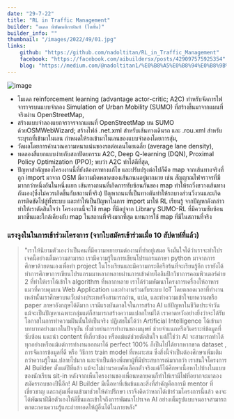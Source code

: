 ```yaml
---
date: "29-7-22"
title: "RL in Traffic Management"
builder: "ณดล พิพัฒนติกานันท์ (ไตตั้น)"
builder_info: ""
thumbnail: "/images/2022/49/01.jpg"
links:
    github: "https://github.com/nadoltitan/RL_in_Traffic_Management"
    facebook: "https://facebook.com/aibuildersx/posts/429097575925354"
    blog: "https://medium.com/@nadoltitan1/%E0%B8%A5%E0%B8%94%E0%B8%9B%E0%B8%B1%E0%B8%8D%E0%B8%AB%E0%B8%B2%E0%B8%81%E0%B8%B2%E0%B8%A3%E0%B8%88%E0%B8%A3%E0%B8%B2%E0%B8%88%E0%B8%A3%E0%B8%95%E0%B8%B4%E0%B8%94%E0%B8%82%E0%B8%B1%E0%B8%94%E0%B8%94%E0%B9%89%E0%B8%A7%E0%B8%A2-reinforcement-learning-d3b9c6014863"
---
```


![image](/images/2022/49/01.jpg)

- โมเดล reinforcement learning (advantage actor-critic; A2C) ทำหรับจัดการไฟจาราจรบนแบบจำลอง Simulation of Urban Mobility (SUMO) ที่สร้างขึ้นมาจากแผนที่จริงผ่าน OpenStreetMap,
- สร้างแบบจำลองแยกจราจรจากแผนที่ OpenStreetMap บน SUMO ด้วยOSMWebWizard; สร้างไฟล์ .net.xml สำหรับเส้นทางเดินรถ และ .rou.xml สำหรับระบุรถที่เข้ามาในเลน กำหนดให้รถเข้ามาในเลนของแบบจำลองโดยการสุ่ม,
- วัดผลโดยการคำนวณความหนาแน่นของรถต่อเลนโดยเฉลี่ย (average lane density),
- ทดลองสี่แยกแบบง่ายกับสถาปัตยกรรม A2C, Deep Q-learning (DQN), Proximal Policy Optimization (PPO); พบว่า A2C ทำได้ดีที่สุด,
- ปัญหาสำคัญของโครงงานนี้ที่ยังต้องหาทางแก้ไข และปรับปรุงต่อไปก็คือ map จากเส้นทางจริงที่ถูก import มาจาก OSM มีความผิดพลาดของเส้นถนนอยู่มากมาย เช่น สัญญาณไฟจราจรที่มีมากกว่าหนึ่งอันในหนึ่งแยก เส้นทางถนนที่เกิดการทับซ้อนกันของ map ทำให้รถวิ่งขวางเส้นทางกันเอง(ซึ่งไม่ควรเกิดขึ้นกับสถานที่จริง) ปัญหาถนนที่เป็นทางตันทำให้รถบางส่วนวิ่งวนและเกิดการติดขัดไปสู่ทั้งระบบ และทำให้เป็นปัญหาในการ import มาให้ RL เรียนรู้ จากปัญหาดังกล่าวทำให้เราตัดสินใจว่า โครงงานนี้จะใช้ map ที่มีอยู่จาก Library SUMO-RL ที่มีความซับซ้อนมากขึ้นและใกล้เคียงกับ map ในสถานที่จริงมากที่สุด แทนการใช้ map ที่มีในสถานที่จริง

### แรงจูงในในการเข้าร่วมโครงการ (จากใบสมัครเข้าร่วมเมื่อ 10 สัปดาห์ที่แล้ว)

> "เราให้นิยามตัวเองว่าเป็นคนที่มีความพยายามต่องานที่ทำอยู่เสมอ จึงมั่นใจได้ว่าเราจะทำโปรเจคนี้อย่างเต็มความสามารถ เรามีความรู้ในการเขียนโปรแกรมภาษา python มาจากการศึกษาด้วยตนเองเพื่อทำ project ในโรงเรียนและมีความกระตือรือร้นที่จะเรียนรู้อีก เรายังได้ทำการศึกษาการเขียนโปรแกรมมาหลากหลายผ่านการเข้าค่ายโอลิมปิกวิชาการคอมพิวเตอร์ค่าย 2 ที่ทำให้เราได้เข้าใจ algorithm ที่หลากหลาย เราได้ร่วมพัฒนาโครงการเครื่องให้อาหารแมวที่ควบคุมบน Web Application และทำงานร่วมกับระบบ IoT โดยตลอดเวลาที่ทำงานเหล่านั้นเราศึกษาบนเว็บต่างประเทศจึงสามารถอ่าน, แปล, และทำความเข้าใจบทความหรือ paper ภาษาอังกฤษได้ดีมาก เรามีแรงบันดาลใจในการสร้าง AI แก้ปัญหาในชีวิตประจำวัน แม้จะเป็นปัญหาเฉพาะกลุ่มแต่ก็สามารถสร้างความแปลกใหม่ได้ เราคาดหวังอย่างยิ่งว่าจะได้รับโอกาสในการทำความฝันนั้นให้เป็นจริง  ปฏิเสธไม่ได้ว่า Artificial Intelligence ได้เข้ามาบทบาทอย่างมากในปัจจุบัน ทั้งช่วยย่นการทำงานของมนุษย์ ช่วยจำแนกหรือวิเคราะห์ข้อมูลที่ซับซ้อน แนะนำ content ที่เกี่ยวข้อง หรือแม้แต่ช่วยตัดสินใจ แต่ก็ใช่ว่า AI จะสามารถทำได้ทุกอย่างหรือแม้แต่การทำงานออกมาได้ perfect 100% ก็เป็นไปได้ยากหากขาด dataset , การจัดการข้อมูลที่ดี หรือ วิธีการ train model ที่เหมาะสม ซึ่งสิ่งนี้จำเป็นต้องศึกษาเพิ่มเติมกว่าความรู้ในม.ปลายไปมาก และจำเป็นต้องพึ่งพาผู้ที่มีประสบการณ์มากกว่า  เราสนใจโครงการ AI Builder ตั้งแต่ปีที่แล้ว แม้จะไม่ผ่านรอบคัดเลือกตัวจริงแต่ก็ได้ศึกษาเนื้อหาไปบ้างในแบบของนักเรียน sit-in หลังจากเห็นโครงงานของเพื่อนหลายคนก็ทำให้เรามีไฟที่อยากจะมาลองสมัครรอบของปีนี้อีก! AI Builder มีเนื้อหาที่เข้มข้นและสิ่งที่สำคัญคือการมี mentor ที่เชี่ยวชาญ และกลุ่มเพื่อนเข้ามาช่วยให้คำปรึกษา เราจึงคิดว่าหากได้เข้าร่วมโครงการนี้แล้ว คงจะได้พัฒนาฝีมือตัวเองให้ดีขึ้นและเข้าใจถึงการพัฒนาโปรเจค AI อย่างเต็มรูปแบบจนอาจสามารถตกตะกอนความรู้และถ่ายทอดให้ผู้อื่นได้ในภายหลัง"